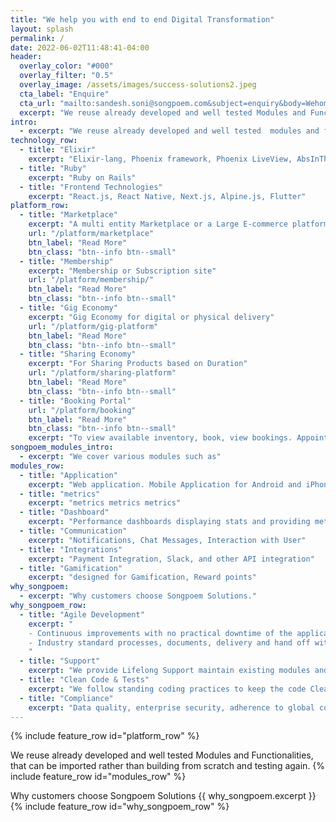 ```yaml
---
title: "We help you with end to end Digital Transformation"
layout: splash
permalink: /
date: 2022-06-02T11:48:41-04:00
header:
  overlay_color: "#000"
  overlay_filter: "0.5"
  overlay_image: /assets/images/success-solutions2.jpeg
  cta_label: "Enquire"
  cta_url: "mailto:sandesh.soni@songpoem.com&subject=enquiry&body=Wehomepage"
  excerpt: "We reuse already developed and well tested Modules and Functionalities, that can be imported rather than building from scratch and testing again."
intro: 
  - excerpt: "We reuse already developed and well tested  modules and functionalities, that can be imported rather than building from scratch and testing again."
technology_row:
  - title: "Elixir"
    excerpt: "Elixir-lang, Phoenix framework, Phoenix LiveView, AbsInThe"
  - title: "Ruby"
    excerpt: "Ruby on Rails"
  - title: "Frontend Technologies"
    excerpt: "React.js, React Native, Next.js, Alpine.js, Flutter"
platform_row:
  - title: "Marketplace"
    excerpt: "A multi entity Marketplace or a Large E-commerce platform"
    url: "/platform/marketplace"
    btn_label: "Read More"
    btn_class: "btn--info btn--small"
  - title: "Membership"
    excerpt: "Membership or Subscription site"
    url: "/platform/membership/"
    btn_label: "Read More"
    btn_class: "btn--info btn--small"
  - title: "Gig Economy"
    excerpt: "Gig Economy for digital or physical delivery"
    url: "/platform/gig-platform"
    btn_label: "Read More"
    btn_class: "btn--info btn--small"
  - title: "Sharing Economy"
    excerpt: "For Sharing Products based on Duration"
    url: "/platform/sharing-platform"
    btn_label: "Read More"
    btn_class: "btn--info btn--small"
  - title: "Booking Portal"
    url: "/platform/booking"
    btn_label: "Read More"
    btn_class: "btn--info btn--small"
    excerpt: "To view available inventory, book, view bookings. Appointment Scheduling, Calender"
songpoem_modules_intro: 
  - excerpt: "We cover various modules such as"
modules_row:
  - title: "Application"
    excerpt: "Web application. Mobile Application for Android and iPhone."
  - title: "metrics"
    excerpt: "metrics metrics metrics"
  - title: "Dashboard"
    excerpt: "Performance dashboards displaying stats and providing metadata for further analytics."
  - title: "Communication"
    excerpt: "Notifications, Chat Messages, Interaction with User"
  - title: "Integrations"
    excerpt: "Payment Integration, Slack, and other API integration"
  - title: "Gamification"
    excerpt: "designed for Gamification, Reward points"
why_songpoem:
  - excerpt: "Why customers choose Songpoem Solutions."
why_songpoem_row:
  - title: "Agile Development"
    excerpt: "
    - Continuous improvements with no practical downtime of the application.
    - Industry standard processes, documents, delivery and hand off with play book
    "
  - title: "Support"
    excerpt: "We provide Lifelong Support maintain existing modules and future additions."
  - title: "Clean Code & Tests"
    excerpt: "We follow standing coding practices to keep the code Clean and Modular. We write **unit tests** and integration tests, maximum code coverage."
  - title: "Compliance"
    excerpt: "Data quality, enterprise security, adherence to global compliances - whatever relevant to your area."
---
```

<!-- {% include feature_row id="intro" type="center" %} -->

{% include feature_row id="platform_row" %}

We reuse already developed and well tested Modules and Functionalities, that can be imported rather than building from scratch and testing again.
{% include feature_row id="modules_row" %}

<!-- Technologies we use
{% include feature_row id="technology_row" %} -->

Why customers choose Songpoem Solutions
{{ why_songpoem.excerpt }}
{% include feature_row id="why_songpoem_row" %}
